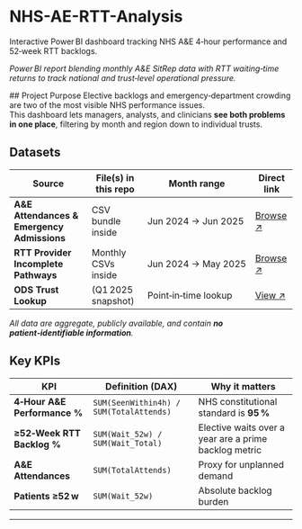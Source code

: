 # NHS-AE-RTT-Analysis
Interactive Power BI dashboard tracking NHS A&amp;E 4‑hour performance and 52‑week RTT backlogs.

*Power BI report blending monthly A&E SitRep data with RTT waiting‑time returns to track national and trust‑level operational pressure.*

## Project Purpose
Elective backlogs and emergency‑department crowding are two of the most visible NHS performance issues.  
This dashboard lets managers, analysts, and clinicians **see both problems in one place**, filtering by month and region down to individual trusts.

## Datasets

| Source | File(s) in this repo | Month range | Direct link |
|--------|---------------------|-------------|-------------|
| **A&E Attendances & Emergency Admissions** | CSV bundle inside | Jun 2024 → Jun 2025 | [Browse ↗](https://github.com/folakeobalakun/NHS-AE-RTT-Analysis/tree/main/June%202024%20-%20May%202025%20A%26E%20Data) |
| **RTT Provider Incomplete Pathways** | Monthly CSVs inside | Jun 2024 → May 2025 | [Browse ↗](https://github.com/folakeobalakun/NHS-AE-RTT-Analysis/tree/main/RTT%20June%202024-May%202025) |
| **ODS Trust Lookup** | (Q1 2025 snapshot) | Point‑in‑time lookup | [View ↗](https://github.com/folakeobalakun/NHS-AE-RTT-Analysis/blob/main/etr.csv) |

_All data are aggregate, publicly available, and contain **no patient‑identifiable information**._

## Key KPIs

| KPI | Definition (DAX) | Why it matters |
|-----|------------------|----------------|
| **4‑Hour A&E Performance %** | `SUM(SeenWithin4h) / SUM(TotalAttends)` | NHS constitutional standard is **95 %** |
| **≥52‑Week RTT Backlog %** | `SUM(Wait_52w) / SUM(Wait_Total)` | Elective waits over a year are a prime backlog metric |
| **A&E Attendances** | `SUM(TotalAttends)` | Proxy for unplanned demand |
| **Patients ≥52 w** | `SUM(Wait_52w)` | Absolute backlog burden |

---

